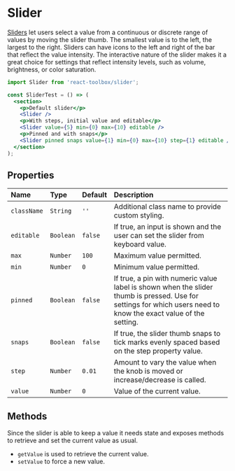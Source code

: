 # Slider

[Sliders](https://www.google.com/design/spec/components/sliders.html#) let users select a value from a continuous or discrete range of values by moving the slider thumb. The smallest value is to the left, the largest to the right. Sliders can have icons to the left and right of the bar that reflect the value intensity. The interactive nature of the slider makes it a great choice for settings that reflect intensity levels, such as volume, brightness, or color saturation.

<!-- example -->
```jsx
import Slider from 'react-toolbox/slider';

const SliderTest = () => (
  <section>
    <p>Default slider</p>
    <Slider />
    <p>With steps, initial value and editable</p>
    <Slider value={5} min={0} max={10} editable />
    <p>Pinned and with snaps</p>
    <Slider pinned snaps value={1} min={0} max={10} step={1} editable />
  </section>
);
```

## Properties

| Name          | Type    | Default   | Description|
|:-----|:-----|:-----|:-----|
| `className` | `String`  | `''`      | Additional class name to provide custom styling.|
| `editable`  | `Boolean` | `false`   | If true, an input is shown and the user can set the slider from keyboard value.|
| `max`       | `Number`  | `100`     | Maximum value permitted.|
| `min`       | `Number`  | `0`       | Minimum value permitted.|
| `pinned`    | `Boolean` | `false`   | If true, a pin with numeric value label is shown when the slider thumb is pressed. Use for settings for which users need to know the exact value of the setting.|
| `snaps`     | `Boolean` | `false` | If true, the slider thumb snaps to tick marks evenly spaced based on the step property value.|
| `step`      | `Number`  | `0.01`    | Amount to vary the value when the knob is moved or increase/decrease is called.|
| `value`     | `Number`  | `0`       | Value of the current value.|

## Methods

Since the slider is able to keep a value it needs state and exposes methods to retrieve and set the current value as usual.

- `getValue` is used to retrieve the current value.
- `setValue` to force a new value.

